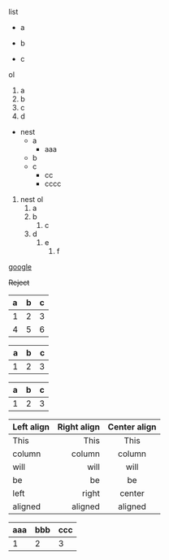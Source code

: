 list
+ a
* b
- c

ol
1. a
3. b
2. c
4. d

+ nest
    + a
        - aaa
    - b
    + c
        - cc
        - cccc

1. nest ol
    1. a
    1. b
        1. c
    1. d
        1. e
            1. f

[google](https://google.co.jp/)

~~Reject~~

|a|b|c|
|:--|--:|:----:|
|1|2|3|
|4|5|6|

| a | b | c |
| --: | --: | --: |
| 1 | 2 | 3 |

| a | b | c |
|:-:|:-:|:-:|
| 1 | 2 | 3 |

| Left align | Right align | Center align |
|:-----------|------------:|:------------:|
| This       | This        | This         |
| column     | column      | column       |
| will       | will        | will         |
| be         | be          | be           |
| left       | right       | center       |
| aligned    | aligned     | aligned      |

| aaa | bbb | ccc |
|:----|:----|:----|
| 1   | 2   | 3   |


